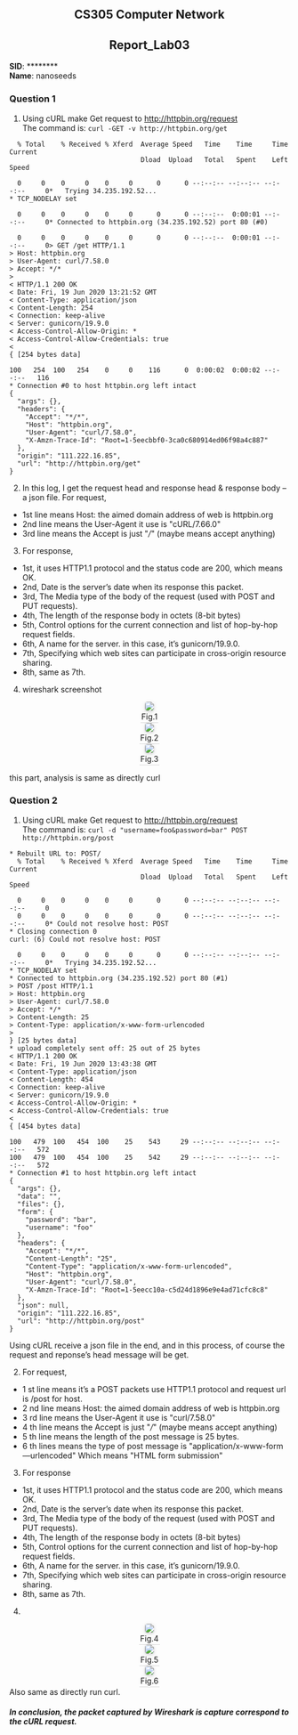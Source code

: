 <!--
 * @Github: https://github.com/Certseeds/CS305_Remak
 * @Organization: SUSTech
 * @Author: nanoseeds
 * @Date: 2020-06-19 16:06:56
 * @LastEditors: nanoseeds
 * @LastEditTime: 2020-08-08 22:51:15
 * @License: CC-BY-NC-SA_V4_0 or any later version 
 -->
## <div>CS305 Computer Network</div>
## <div>Report_Lab03</div>
**SID**:  \*\*\*\*\*\*\*\*   
**Name**:  nanoseeds  


### Question 1
1. Using cURL make Get request to http://httpbin.org/request  
The command is:
`curl -GET -v http://httpbin.org/get`

``` log
  % Total    % Received % Xferd  Average Speed   Time    Time     Time  Current
                                 Dload  Upload   Total   Spent    Left  Speed

  0     0    0     0    0     0      0      0 --:--:-- --:--:-- --:--:--     0*   Trying 34.235.192.52...
* TCP_NODELAY set

  0     0    0     0    0     0      0      0 --:--:--  0:00:01 --:--:--     0* Connected to httpbin.org (34.235.192.52) port 80 (#0)

  0     0    0     0    0     0      0      0 --:--:--  0:00:01 --:--:--     0> GET /get HTTP/1.1
> Host: httpbin.org
> User-Agent: curl/7.58.0
> Accept: */*
> 
< HTTP/1.1 200 OK
< Date: Fri, 19 Jun 2020 13:21:52 GMT
< Content-Type: application/json
< Content-Length: 254
< Connection: keep-alive
< Server: gunicorn/19.9.0
< Access-Control-Allow-Origin: *
< Access-Control-Allow-Credentials: true
< 
{ [254 bytes data]

100   254  100   254    0     0    116      0  0:00:02  0:00:02 --:--:--   116
* Connection #0 to host httpbin.org left intact
{
  "args": {}, 
  "headers": {
    "Accept": "*/*", 
    "Host": "httpbin.org", 
    "User-Agent": "curl/7.58.0", 
    "X-Amzn-Trace-Id": "Root=1-5eecbbf0-3ca0c680914ed06f98a4c887"
  }, 
  "origin": "111.222.16.85", 
  "url": "http://httpbin.org/get"
}
```

2. In this log, I get the request head and response head & response body – a json file. 
For request,
  + 1st line means Host: the aimed domain address of web is httpbin.org
  + 2nd line means the User-Agent it use is "cURL/7.66.0"
  + 3rd line means the Accept is just "*/*" (maybe means accept anything)

3. For response,
  + 1st, it uses HTTP1.1 protocol and the status code are 200, which means OK.
  + 2nd, Date is the server’s date when its response this packet.
  + 3rd, The Media type of the body of the request (used with POST and PUT requests).
  + 4th, The length of the response body in octets (8-bit bytes)
  + 5th, Control options for the current connection and list of hop-by-hop request fields.
  + 6th, A name for the server. in this case, it’s gunicorn/19.9.0.
  + 7th, Specifying which web sites can participate in cross-origin resource sharing.
  + 8th, same as 7th.

4. wireshark screenshot
<div>
  <img src=" ./pca_pngs/lab03_01_01.png"><br />
  <div>Fig.1</div>
</div>

<div>
  <img src=" ./pca_pngs/lab03_01_02.png"><br />
  <div>Fig.2</div>
</div>

<div>
  <img src=" ./pca_pngs/lab03_01_03.png"><br />
  <div>Fig.3</div>
</div>

this part, analysis is same as directly curl

### Question 2
1. Using cURL make Get request to http://httpbin.org/request  
The command is:
`curl -d "username=foo&password=bar" POST http://httpbin.org/post`

``` log
* Rebuilt URL to: POST/
  % Total    % Received % Xferd  Average Speed   Time    Time     Time  Current
                                 Dload  Upload   Total   Spent    Left  Speed

  0     0    0     0    0     0      0      0 --:--:-- --:--:-- --:--:--     0
  0     0    0     0    0     0      0      0 --:--:-- --:--:-- --:--:--     0* Could not resolve host: POST
* Closing connection 0
curl: (6) Could not resolve host: POST

  0     0    0     0    0     0      0      0 --:--:-- --:--:-- --:--:--     0*   Trying 34.235.192.52...
* TCP_NODELAY set
* Connected to httpbin.org (34.235.192.52) port 80 (#1)
> POST /post HTTP/1.1
> Host: httpbin.org
> User-Agent: curl/7.58.0
> Accept: */*
> Content-Length: 25
> Content-Type: application/x-www-form-urlencoded
> 
} [25 bytes data]
* upload completely sent off: 25 out of 25 bytes
< HTTP/1.1 200 OK
< Date: Fri, 19 Jun 2020 13:43:38 GMT
< Content-Type: application/json
< Content-Length: 454
< Connection: keep-alive
< Server: gunicorn/19.9.0
< Access-Control-Allow-Origin: *
< Access-Control-Allow-Credentials: true
< 
{ [454 bytes data]

100   479  100   454  100    25    543     29 --:--:-- --:--:-- --:--:--   572
100   479  100   454  100    25    542     29 --:--:-- --:--:-- --:--:--   572
* Connection #1 to host httpbin.org left intact
{
  "args": {}, 
  "data": "", 
  "files": {}, 
  "form": {
    "password": "bar", 
    "username": "foo"
  }, 
  "headers": {
    "Accept": "*/*", 
    "Content-Length": "25", 
    "Content-Type": "application/x-www-form-urlencoded", 
    "Host": "httpbin.org", 
    "User-Agent": "curl/7.58.0", 
    "X-Amzn-Trace-Id": "Root=1-5eecc10a-c5d24d1896e9e4ad71cfc8c8"
  }, 
  "json": null, 
  "origin": "111.222.16.85", 
  "url": "http://httpbin.org/post"
}
``` 
Using cURL receive a json file in the end, and in this process, of course the request and reponse’s head message will be get.

2. For request,
  + 1 st line means it’s a POST packets use HTTP1.1 protocol and request url is /post for host.
  + 2 nd line means Host: the aimed domain address of web is httpbin.org
  + 3 rd line means the User-Agent it use is "curl/7.58.0"
  + 4 th line means the Accept is just "*/*" (maybe means accept anything)
  + 5 th line means the length of the post message is 25 bytes.
  + 6 th lines means the type of post message is "application/x-www-form—urlencoded" Which means "HTML form submission"

3. For response 
  + 1st, it uses HTTP1.1 protocol and the status code are 200, which means OK.
  + 2nd, Date is the server’s date when its response this packet.
  + 3rd, The Media type of the body of the request (used with POST and PUT requests).
  + 4th, The length of the response body in octets (8-bit bytes)
  + 5th, Control options for the current connection and list of hop-by-hop request fields.
  + 6th, A name for the server. in this case, it’s gunicorn/19.9.0.
  + 7th, Specifying which web sites can participate in cross-origin resource sharing.
  + 8th, same as 7th.

4. 

<div>
  <img src=" ./pca_pngs/lab03_02_01.png"><br />
  <div>Fig.4</div>
</div>

<div>
  <img src=" ./pca_pngs/lab03_02_02.png"><br />
  <div>Fig.5</div>
</div>

<div>
  <img src=" ./pca_pngs/lab03_02_03.png"><br />
  <div>Fig.6</div>
</div>
Also same as directly run curl.

##### In conclusion, the packet captured by Wireshark is capture correspond to the cURL request.

<style type="text/css">
div{
  text-align: center;
}
div>div {
  text-align: center;
  border-bottom: 1px solid #d9d9d9;
  display: inline-block;
  padding: 2px;
}
div>img{
  border-radius: 0.3125em;
  box-shadow: 0 2px 4px 0 rgba(34,36,38,.12),0 2px 10px 0 rgba(34,36,38,.08);
}
</style>